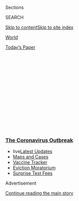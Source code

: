<div id="app">

<div id="standalone-header">

<div class="interactive-masthead NYTAppHideMasthead css-qz70u6 e1suatyy0">

<div class="section css-ui9rw0 e1suatyy2">

<div class="css-eph4ug er09x8g0">

<div class="css-6n7j50">

</div>

<span class="css-1dv1kvn">Sections</span>

<div class="css-10488qs">

<span class="css-1dv1kvn">SEARCH</span>

</div>

[Skip to content](#site-content)[Skip to site
index](#site-index)

</div>

<div id="masthead-section-label" class="css-1wr3we4 eaxe0e00">

[World](https://www.nytimes3xbfgragh.onion/section/world)

</div>

<div class="css-10698na e1huz5gh0">

</div>

</div>

<div id="masthead-bar-one" class="section hasLinks css-15hmgas e1csuq9d3">

<div class="css-uqyvli e1csuq9d0">

</div>

<div class="css-1uqjmks e1csuq9d1">

</div>

<div class="css-9e9ivx">

[](https://myaccount.nytimes3xbfgragh.onion/auth/login?response_type=cookie&client_id=vi)

</div>

<div class="css-1bvtpon e1csuq9d2">

[Today’s
Paper](https://www.nytimes3xbfgragh.onion/section/todayspaper)

</div>

</div>

</div>

<div class="css-1aor85t" style="opacity:0.000000001;z-index:-1;visibility:hidden">

<div class="css-1hqnpie">

<div class="css-epjblv">

<span class="css-17xtcya">[World](/section/world)</span><span class="css-x15j1o">|</span><span class="css-fwqvlz">Which
Country Has Flattened the Curve for the
Coronavirus?</span>

</div>

<div class="css-k008qs">

<div class="css-1iwv8en">

<span class="css-18z7m18"></span>

<div>

</div>

</div>

<span class="css-1n6z4y">https://nyti.ms/2UhrHqh</span>

<div class="css-1705lsu">

<div class="css-4xjgmj">

<div class="css-4skfbu" data-role="toolbar" data-aria-label="Social Media Share buttons, Save button, and Comments Panel with current comment count" data-testid="share-tools">

  - 
  - 
  - 
  - 
    
    <div class="css-6n7j50">
    
    </div>

  - 
  - 

</div>

</div>

</div>

</div>

</div>

</div>

<div class="css-mij9hh">

<div class="css-l9svim">

### [<span class="css-pa1jbp"><span class="css-1rxm0ex">The Coronavirus</span><span class="css-1rxm0ex"> Outbreak</span></span>](https://www.nytimes3xbfgragh.onion/news-event/coronavirus?name=styln-coronavirus-national&region=TOP_BANNER&block=storyline_menu_recirc&action=click&pgtype=Interactive&impression_id=9764d220-f2b9-11ea-ac98-bf5e4fe32bbf&variant=undefined)

  - <span class="css-ousu42"><span class="css-12clwdu">live</span>[Latest
    Updates](https://www.nytimes3xbfgragh.onion/2020/09/09/world/covid-19-coronavirus.html?name=styln-coronavirus-national&region=TOP_BANNER&block=storyline_menu_recirc&action=click&pgtype=Interactive&impression_id=9764d221-f2b9-11ea-ac98-bf5e4fe32bbf&variant=undefined)</span>
  - <span class="css-ousu42">[Maps and
    Cases](https://www.nytimes3xbfgragh.onion/interactive/2020/us/coronavirus-us-cases.html?name=styln-coronavirus-national&region=TOP_BANNER&block=storyline_menu_recirc&action=click&pgtype=Interactive&impression_id=9764d222-f2b9-11ea-ac98-bf5e4fe32bbf&variant=undefined)</span>
  - <span class="css-ousu42">[Vaccine
    Tracker](https://www.nytimes3xbfgragh.onion/interactive/2020/science/coronavirus-vaccine-tracker.html?name=styln-coronavirus-national&region=TOP_BANNER&block=storyline_menu_recirc&action=click&pgtype=Interactive&impression_id=9764d223-f2b9-11ea-ac98-bf5e4fe32bbf&variant=undefined)</span>
  - <span class="css-ousu42">[Eviction
    Moratorium](https://www.nytimes3xbfgragh.onion/2020/09/02/your-money/eviction-moratorium-covid.html?name=styln-coronavirus-national&region=TOP_BANNER&block=storyline_menu_recirc&action=click&pgtype=Interactive&impression_id=9764f930-f2b9-11ea-ac98-bf5e4fe32bbf&variant=undefined)</span>
  - <span class="css-ousu42">[Surprise Test
    Fees](https://www.nytimes3xbfgragh.onion/2020/09/09/upshot/coronavirus-surprise-test-fees.html?name=styln-coronavirus-national&region=TOP_BANNER&block=storyline_menu_recirc&action=click&pgtype=Interactive&impression_id=9764f931-f2b9-11ea-ac98-bf5e4fe32bbf&variant=undefined)</span>

</div>

</div>

<div id="top-wrapper" class="css-1sy8kpn">

<div id="top-slug" class="css-l9onyx">

Advertisement

</div>

[Continue reading the main
story](#after-top)

<div class="ad top-wrapper" style="text-align:center;height:100%;display:block;min-height:250px">

<div id="top" class="place-ad" data-position="top" data-size-key="top">

</div>

</div>

<div id="after-top">

</div>

</div>

<div class="css-11kjks6" data-role="region" data-aria-label="comments panel" tabindex="-1">

<div class="css-1h21wu5">

<div class="css-akb3vb">

<div>

<div class="css-1yip8nf">

## [Comments](#commentsContainer)

[Which Country Has Flattened the Curve for the Coronavirus?]()[Skip to
Comments]()

<div class="css-c32q7m">

The comments section is closed. To submit a letter to the editor for
publication, write to <letters@NYTimes.com>.

</div>

</div>

<div class="css-1bxnhxc">

</div>

<div class="css-1yip8nf">

</div>

</div>

</div>

</div>

</div>

</div>

<div id="site-content" data-role="main">

# Which Country Has Flattened the Curve for the Coronavirus?

<div class="css-1vegfwe interactive-byline-container">

By [<span class="css-1baulvz" itemprop="name">K.K. Rebecca
Lai</span>](https://www.nytimes3xbfgragh.onion/by/kk-rebecca-lai) and
[<span class="css-1baulvz last-byline" itemprop="name">Keith
Collins</span>](https://www.nytimes3xbfgragh.onion/by/keith-collins)March
19,
2020

</div>

<div id="interactive-standalone-sharetools" class="css-wkcogx">

<div>

<div class="interactive-sharetools css-9z2bwm" data-role="toolbar" data-aria-label="Social Media Share buttons, Save button, and Comments Panel with current comment count" data-testid="share-tools">

  - 
  - 
  - 
  - 
    
    <div class="css-6n7j50">
    
    </div>

  - *<span class="css-1dtr3u3">859</span>*

</div>

</div>

</div>

<div id="coronavirus-flatten-the-curve-countries" class="section interactive-standard interactive-content interactive-size-scoop css-uc81c" data-id="100000007041384">

<div class="css-17ih8de interactive-body">

<div class="g-story g-freebird g-max-limit" data-preview-slug="2020-03-13-coronavirus-curve">

Just a few weeks ago, **China** was overwhelmed by the [coronavirus
pandemic](https://www.nytimes3xbfgragh.onion/interactive/2020/world/coronavirus-maps.html)
that began in Wuhan. Since then, it has [drastically
reduced](https://www.nytimes3xbfgragh.onion/2020/03/18/world/asia/coronavirus-china-aid.html)
the number of new cases, what is known as flattening the curve.

<div class="g-asset g-graphic g-chart-china" style="max-width: 600px">

<div class="g-chart" data-countries="CHN" data-bucket="">

</div>

</div>

**South Korea** appears to be headed on a similar path.

<div class="g-asset g-graphic" style="max-width: 600px">

<div class="g-chart" data-countries="KOR" data-bucket="">

</div>

</div>

These charts track the number of new confirmed cases each day. Each red
line is the seven-day moving average, which smooths out day-to-day
anomalies in how the data are reported by authorities. The number of
cases in China had a big jump in mid-February because [officials
changed](https://www.nytimes3xbfgragh.onion/2020/02/13/world/asia/coronavirus-numbers-explain.html)
the way cases were counted.

Despite their close proximity to China, **Singapore, Hong Kong and
Taiwan** have managed to keep the number of cases down with [some
success](https://www.nytimes3xbfgragh.onion/2020/03/17/world/asia/coronavirus-singapore-hong-kong-taiwan.html),
through vigilant monitoring and early
intervention.

<div class="g-asset g-graphic g-chart-countries" style="max-width: 960px">

<div class="g-chart" data-countries="SGP,HKG,TWN" data-bucket="">

</div>

</div>

But recent spikes in those places suggest that they are still at risk.
For example, 21 of the 23 new cases in Taiwan and at least 13 of the new
cases in Hong Kong on Wednesday were people who had recently traveled
overseas.

More countries are now [implementing travel
bans](https://www.nytimes3xbfgragh.onion/article/coronavirus-travel-restrictions.html)
or mandatory quarantine for returning travelers, as the pandemic
continues to ravage the world, [sickening more
than 210,000](https://www.nytimes3xbfgragh.onion/interactive/2020/world/coronavirus-maps.html)
people as of Wednesday evening.

In the United States and five other countries, the number of known
coronavirus cases is still growing rapidly. They have all reported
**more than 4,000 new cases in the past
week**.

<div class="g-asset g-graphic g-chart-countries" style="max-width: 960px">

<div class="g-chart" data-countries="" data-bucket="more than 4000 in past week">

</div>

</div>

These six countries have had less severe outbreaks so far but still
reported **more than 1,000 new cases each in the past
week**.

<div class="g-asset g-graphic g-chart-countries" style="max-width: 960px">

<div class="g-chart" data-countries="" data-bucket="more than 1000 in past week">

</div>

</div>

## <span class="g-balancer" data-id="1">Where Countries Are on the Curve</span>

Here's a look at the trajectories of coronavirus cases in all of the
countries that have had **more than 50 confirmed cases so far** and that
have recorded new cases for **more than 12 days**. Scales are adjusted
in each country to make the curve more readable. The countries are
sorted by the number of new cases in the past
week.

<div class="g-asset g-graphic g-all" style="max-width: 960px">

<div class="g-chart" data-countries="all" data-bucket="">

</div>

</div>

</div>

</div>

</div>

<div id="interactive-footer-container" class="css-ovgi28 interactive-footer-container">

Note: Data is through March 18.

Sources: Local governments; the Center for Systems Science and
Engineering at [Johns Hopkins
University](https://gisanddata.maps.arcgis.com/apps/opsdashboard/index.html#/bda7594740fd40299423467b48e9ecf6);
National Health Commission of the People's Republic of China; World
Health
Organization

<div id="interactive-addendum-list" class="css-1yiqkdd interactive-addendum-list">

<div class="interactive-addendum-item">

**Correction:** April 8, 2020

An earlier version of this article gave an incomplete description of
charts shown in a section of the page. The section “Where Countries Are
on the Curve” includes countries with more than 50 confirmed cases that
had also recorded new cases for more than 12 days, not just countries
with more than 50 confirmed cases.

</div>

</div>

</div>

</div>

<div id="standalone-footer">

<div>

<div>

<div id="interactive-footer-wrapper">

<div class="css-i29ckm">

<div class="css-1oeie6n">

Read 859
Comments

</div>

<div class="interactive-sharetools css-9z2bwm" data-role="toolbar" data-aria-label="Social Media Share buttons, Save button, and Comments Panel with current comment count" data-testid="share-tools">

  - 
  - 
  - 
  - 
    
    <div class="css-6n7j50">
    
    </div>

</div>

</div>

<div>

</div>

<div id="bottom-wrapper" class="css-1ede5it">

<div id="bottom-slug" class="css-l9onyx">

Advertisement

</div>

[Continue reading the main
story](#after-bottom)

<div id="bottom" class="ad bottom-wrapper" style="text-align:center;height:100%;display:block;min-height:90px">

</div>

<div id="after-bottom">

</div>

</div>

## Site Index

<div>

</div>

## Site Information Navigation

  - [© <span>2020</span> <span>The New York Times
    Company</span>](https://help.nytimes3xbfgragh.onion/hc/en-us/articles/115014792127-Copyright-notice)

<!-- end list -->

  - [NYTCo](https://www.nytco.com/)
  - [Contact
    Us](https://help.nytimes3xbfgragh.onion/hc/en-us/articles/115015385887-Contact-Us)
  - [Work with us](https://www.nytco.com/careers/)
  - [Advertise](https://nytmediakit.com/)
  - [T Brand Studio](http://www.tbrandstudio.com/)
  - [Your Ad
    Choices](https://www.nytimes3xbfgragh.onion/privacy/cookie-policy#how-do-i-manage-trackers)
  - [Privacy](https://www.nytimes3xbfgragh.onion/privacy)
  - [Terms of
    Service](https://help.nytimes3xbfgragh.onion/hc/en-us/articles/115014893428-Terms-of-service)
  - [Terms of
    Sale](https://help.nytimes3xbfgragh.onion/hc/en-us/articles/115014893968-Terms-of-sale)
  - [Site
    Map](https://spiderbites.nytimes3xbfgragh.onion)
  - [Help](https://help.nytimes3xbfgragh.onion/hc/en-us)
  - [Subscriptions](https://www.nytimes3xbfgragh.onion/subscription?campaignId=37WXW)

</div>

</div>

</div>

</div>

</div>
